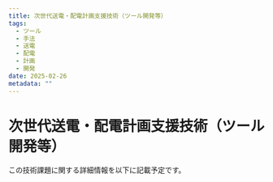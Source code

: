 ```yaml
---
title: 次世代送電・配電計画支援技術（ツール開発等）
tags:
  - ツール
  - 手法
  - 送電
  - 配電
  - 計画
  - 開発
date: 2025-02-26
metadata: ""
---
```


# 次世代送電・配電計画支援技術（ツール開発等）

この技術課題に関する詳細情報を以下に記載予定です。
